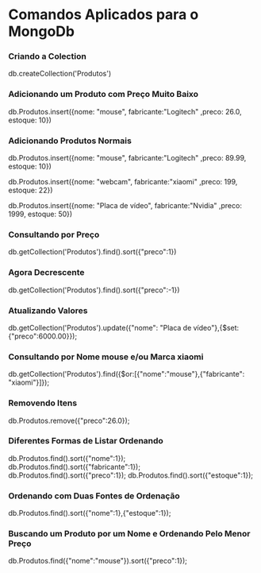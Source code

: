 # Comandos Aplicados para o MongoDb

### Criando a Colection 

db.createCollection('Produtos')

### Adicionando um Produto com Preço Muito Baixo

db.Produtos.insert({nome: "mouse", fabricante:"Logitech" ,preco: 26.0, estoque: 10})

### Adicionando Produtos Normais

db.Produtos.insert({nome: "mouse", fabricante:"Logitech" ,preco: 89.99, estoque: 10})

db.Produtos.insert({nome: "webcam", fabricante:"xiaomi" ,preco: 199, estoque: 22})

db.Produtos.insert({nome: "Placa de vídeo", fabricante:"Nvidia" ,preco: 1999, estoque: 50})

### Consultando por Preço

db.getCollection('Produtos').find().sort({"preco":1})

### Agora Decrescente

db.getCollection('Produtos').find().sort({"preco":-1})

### Atualizando Valores

db.getCollection('Produtos').update({"nome": "Placa de vídeo"},{$set: {"preco":6000.00}});

### Consultando por Nome mouse e/ou Marca xiaomi

db.getCollection('Produtos').find({$or:[{"nome":"mouse"},{"fabricante": "xiaomi"}]});

### Removendo Itens

db.Produtos.remove({"preco":26.0});

### Diferentes Formas de Listar Ordenando

db.Produtos.find().sort({"nome":1});
db.Produtos.find().sort({"fabricante":1});
db.Produtos.find().sort({"preco":1});
db.Produtos.find().sort({"estoque":1});

### Ordenando com Duas Fontes de Ordenação

db.Produtos.find().sort({"nome":1},{"estoque":1});

### Buscando um Produto por um Nome e Ordenando Pelo Menor Preço

db.Produtos.find({"nome":"mouse"}).sort({"preco":1});